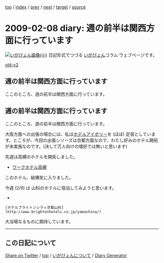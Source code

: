 [top](https://igapyon.github.io/diary/) 
 / [index](https://igapyon.github.io/diary/2009/index.html) 
 / [prev](https://igapyon.github.io/diary/2009/ig090205.html) 
 / [next](https://igapyon.github.io/diary/2009/ig090212.html) 
 / [target](https://igapyon.github.io/diary/2009/ig090208.html) 
 / [source](https://github.com/igapyon/diary/blob/gh-pages/2009/ig090208.html.src.md) 

2009-02-08 diary: 週の前半は関西方面に行っています
=====================================================================================================
[![いがぴょん画像(小)](https://igapyon.github.io/diary/images/iga200306s.jpg "いがぴょん")](https://igapyon.github.io/diary/memo/memoigapyon.html) 日記形式でつづる [いがぴょん](https://igapyon.github.io/diary/memo/memoigapyon.html)コラム ウェブページです。

[old-v2](ig090208-orig.html)

## 週の前半は関西方面に行っています

ここのところ、週の前半は関西方面に行っています。


## 週の前半は関西方面に行っています

ここのところ、週の前半は関西方面に行っています。

大阪方面への出張の場合には、私は[ホテルアイボリー](http://www.hotel-ivory.co.jp/)を (ほぼ) 定宿としています。ところが、今回の出張シリーズは京都方面なので、わたし好みのホテル開拓が未実施なのです。(決して万人向けの嗜好では無いと思います)

先週は高槻のホテルを開拓しました。

* [ワークホテル高槻](http://www.workhotel.jp/)

このホテル、結構気に入りました。

今週 (2/9) は 山科のホテルに宿泊してみようと思います。

* 
  
```
[ホテルブライトンシティ京都山科](http://www.brightonhotels.co.jp/yamashina/)
```

大浴場なるものに期待しています。

----------------------------------------------------------------------------------------------------

## この日記について

[Share on Twitter](https://twitter.com/intent/tweet?hashtags=igapyon%2Cdiary%2C%E3%81%84%E3%81%8C%E3%81%B4%E3%82%87%E3%82%93&text=%E9%80%B1%E3%81%AE%E5%89%8D%E5%8D%8A%E3%81%AF%E9%96%A2%E8%A5%BF%E6%96%B9%E9%9D%A2%E3%81%AB%E8%A1%8C%E3%81%A3%E3%81%A6%E3%81%84%E3%81%BE%E3%81%99&url=https%3A%2F%2Figapyon.github.io%2Fdiary%2F2009%2Fig090208.html) / [top](https://igapyon.github.io/diary/) / [いがぴょんについて](https://igapyon.github.io/diary/memo/memoigapyon.html) / [Diary Generator](https://github.com/igapyon/igapyonv3)
